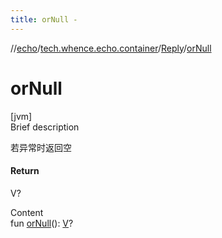 ```yaml
---
title: orNull -
---
```

//[echo](../../index.md)/[tech.whence.echo.container](../index.md)/[Reply](index.md)/[orNull](or-null.md)



# orNull  
[jvm]  
Brief description  


若异常时返回空



#### Return  


V?

  
Content  
fun [orNull](or-null.md)(): [V](index.md)?  



